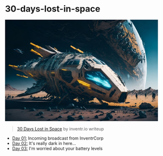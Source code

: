 # 30-days-lost-in-space
![](assets/spaceship.jpg)

> [30 Days Lost in Space](https://inventr.io/) by inventr.io writeup

- [Day 01:](https://github.com/cecirio/30-days-lost-in-space/tree/main/logs/day01) Incoming broadcast from InventrCorp
- [Day 02:](https://github.com/cecirio/30-days-lost-in-space/tree/main/logs/day02) It's really dark in here...
- [Day 03:](https://github.com/cecirio/30-days-lost-in-space/tree/main/logs/day03) I'm worried about your battery levels
